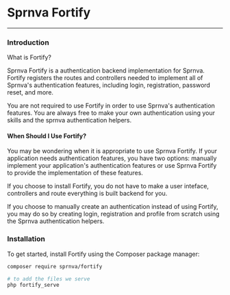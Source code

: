 # Sprnva Fortify
---

### Introduction
What is Fortify? 

Sprnva Fortify is a authentication backend implementation for Sprnva. Fortify registers the routes and controllers needed to implement all of Sprnva's authentication features, including login, registration, password reset, and more.

You are not required to use Fortify in order to use Sprnva's authentication features. You are always free to make your own authentication using your skills and the sprnva authentication helpers.

#### When Should I Use Fortify?
You may be wondering when it is appropriate to use Sprnva Fortify. If your application needs authentication features, you have two options: manually implement your application's authentication features or use Sprnva Fortify to provide the implementation of these features.

If you choose to install Fortify, you do not have to make a user inteface, controllers and route everything is built backend for you.

If you choose to manually create an authentication instead of using Fortify, you may do so by creating login, registration and profile from scratch using the Sprnva authentication helpers.

### Installation
To get started, install Fortify using the Composer package manager:
```bash
composer require sprnva/fortify

# to add the files we serve
php fortify_serve
```
